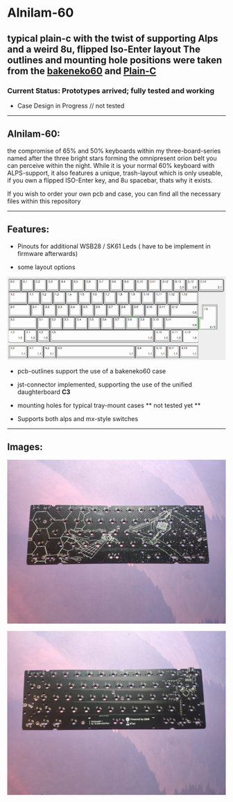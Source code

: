 # Alnilam-60

typical plain-c with the twist of supporting Alps and a weird 8u, flipped Iso-Enter layout The outlines and mounting hole positions were taken from the [bakeneko60](https://github.com/kkatano/bakeneko-60) and [Plain-C](https://github.com/evyd13/plain60-c) 
--- 
### Current Status: Prototypes arrived; fully tested and working 

- Case Design in Progress // not tested 

---

## Alnilam-60:

the compromise of 65% and 50% keyboards within my  three-board-series named after the three bright stars forming the omnipresent orion belt you can perceive within the night. While it is your normal 60% keyboard with ALPS-support, it also features a unique, trash-layout which is only useable, if you own a flipped ISO-Enter key, and 8u spacebar, thats why it exists.

If you wish to order your own pcb and case, you can find all the necessary files within this repository 

---

## Features:

- Pinouts for additional WSB28 / SK61 Leds ( have to be implement in firmware afterwards)

- some layout options

![Available Layout](images/pcb_layout.png)

- pcb-outlines support the use of a bakeneko60 case 

- jst-connector implemented, supporting the use of the unified daughterboard **C3** 

- mounting holes for typical tray-mount cases ** not tested yet **

- Supports both alps and mx-style switches 

---

## Images:

![Image of prototype pcb - front ](images/pcb-front.jpg)

![Image of prototype pcb - back](images/pcb-back.jpg)
